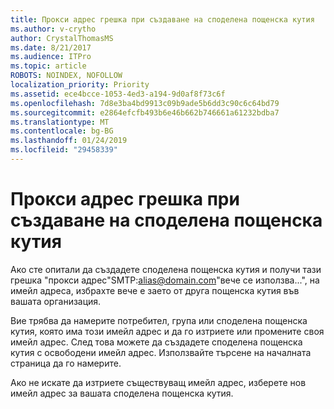 ```yaml
---
title: Прокси адрес грешка при създаване на споделена пощенска кутия
ms.author: v-crytho
author: CrystalThomasMS
ms.date: 8/21/2017
ms.audience: ITPro
ms.topic: article
ROBOTS: NOINDEX, NOFOLLOW
localization_priority: Priority
ms.assetid: ece4bcce-1053-4ed3-a194-9d0af8f73c6f
ms.openlocfilehash: 7d8e3ba4bd9913c09b9ade5b6dd3c90c6c64bd79
ms.sourcegitcommit: e2864efcfb493b6e46b662b746661a61232bdba7
ms.translationtype: MT
ms.contentlocale: bg-BG
ms.lasthandoff: 01/24/2019
ms.locfileid: "29458339"
---
```

# <a name="proxy-address-error-while-creating-a-shared-mailbox"></a>Прокси адрес грешка при създаване на споделена пощенска кутия

Ако сте опитали да създадете споделена пощенска кутия и получи тази грешка "прокси адрес"SMTP:alias@domain.com"вече се използва...", на имейл адреса, избрахте вече е заето от друга пощенска кутия във вашата организация.
  
Вие трябва да намерите потребител, група или споделена пощенска кутия, която има този имейл адрес и да го изтриете или промените своя имейл адрес. След това можете да създадете споделена пощенска кутия с освободени имейл адрес. Използвайте търсене на началната страница да го намерите.
  
Ако не искате да изтриете съществуващ имейл адрес, изберете нов имейл адрес за вашата споделена пощенска кутия.
  

